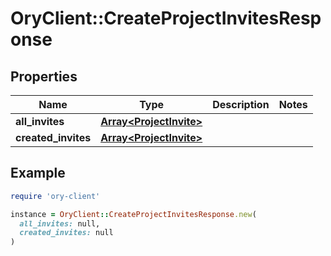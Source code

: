 # OryClient::CreateProjectInvitesResponse

## Properties

| Name | Type | Description | Notes |
| ---- | ---- | ----------- | ----- |
| **all_invites** | [**Array&lt;ProjectInvite&gt;**](ProjectInvite.md) |  |  |
| **created_invites** | [**Array&lt;ProjectInvite&gt;**](ProjectInvite.md) |  |  |

## Example

```ruby
require 'ory-client'

instance = OryClient::CreateProjectInvitesResponse.new(
  all_invites: null,
  created_invites: null
)
```

